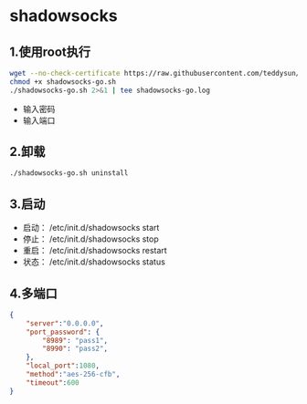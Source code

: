 shadowsocks
===========


## 1.使用root执行
```bash
wget --no-check-certificate https://raw.githubusercontent.com/teddysun/shadowsocks_install/master/shadowsocks-go.sh
chmod +x shadowsocks-go.sh
./shadowsocks-go.sh 2>&1 | tee shadowsocks-go.log
```
- 输入密码
- 输入端口

## 2.卸载
```bash
./shadowsocks-go.sh uninstall
```

## 3.启动
- 启动： /etc/init.d/shadowsocks start
- 停止： /etc/init.d/shadowsocks stop
- 重启： /etc/init.d/shadowsocks restart
- 状态： /etc/init.d/shadowsocks status

## 4.多端口
```json
{
    "server":"0.0.0.0",
    "port_password": {
        "8989": "pass1",
        "8990": "pass2",
    },
    "local_port":1080,
    "method":"aes-256-cfb",
    "timeout":600
}
```
